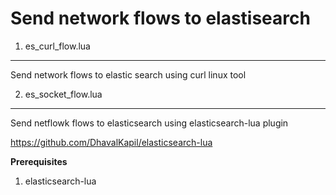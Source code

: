 Send network flows to elastisearch
=============

1. es_curl_flow.lua
-------------
  Send network flows to elastic search using curl linux tool



2. es_socket_flow.lua
--------------
  Send netflowk flows to elasticsearch using elasticsearch-lua plugin

  https://github.com/DhavalKapil/elasticsearch-lua

  **Prerequisites**

  1. elasticsearch-lua

